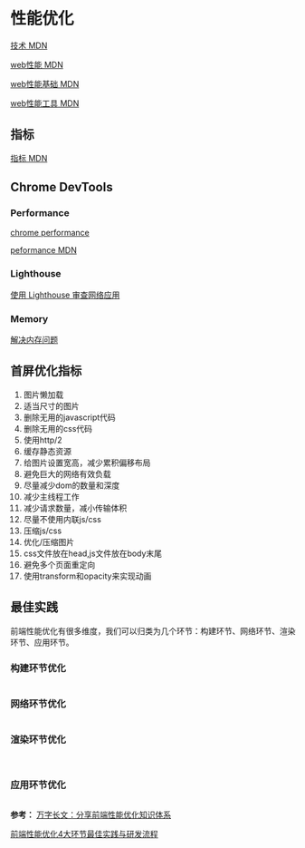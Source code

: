 # 性能优化

[技术 MDN](https://web.dev/metrics/)

[web性能 MDN](https://developer.mozilla.org/zh-CN/docs/Web/Performance)

[web性能基础 MDN](https://developer.mozilla.org/zh-CN/docs/Learn/Performance/web_performance_basics)

[web性能工具 MDN](https://developer.mozilla.org/zh-CN/docs/Tools/Performance)

## 指标
[指标 MDN](https://web.dev/metrics/)
<img :src="$withBase('/assets/640.webp')">

## Chrome DevTools

### Performance
[chrome performance](https://developers.google.com/web/tools/chrome-devtools/evaluate-performance?hl=zh-cn)

[peformance MDN](https://developer.mozilla.org/zh-TW/docs/Mozilla/Performance)

### Lighthouse

[使用 Lighthouse 审查网络应用](https://developers.google.com/web/tools/lighthouse/?utm_source=devtools)

### Memory

[解决内存问题](https://developers.google.com/web/tools/chrome-devtools/memory-problems?hl=zh-cn)

## 首屏优化指标
1. 图片懒加载
2. 适当尺寸的图片
3. 删除无用的javascript代码
4. 删除无用的css代码
5. 使用http/2
6. 缓存静态资源
7. 给图片设置宽高，减少累积偏移布局
8. 避免巨大的网络有效负载
9. 尽量减少dom的数量和深度
10. 减少主线程工作
11. 减少请求数量，减小传输体积
12. 尽量不使用内联js/css
13. 压缩js/css
14. 优化/压缩图片
15. css文件放在head,js文件放在body末尾
16. 避免多个页面重定向
17. 使用transform和opacity来实现动画

## 最佳实践
前端性能优化有很多维度，我们可以归类为几个环节：构建环节、网络环节、渲染环节、应用环节。

### 构建环节优化
<img :src="$withBase('/assets/640-1.webp')">

### 网络环节优化
<img :src="$withBase('/assets/640-2.webp')">

### 渲染环节优化
<img :src="$withBase('/assets/640-3.webp')">
<img :src="$withBase('/assets/640-4.webp')">

### 应用环节优化
<img :src="$withBase('/assets/640-5.webp')">

**参考：**
[万字长文：分享前端性能优化知识体系](https://mp.weixin.qq.com/s/WUKrZ0dQzMg_C_cXvHPnxA)

[前端性能优化4大环节最佳实践与研发流程](https://mp.weixin.qq.com/s/FG0CTP6N7vF7UrLfhvGw5w)




